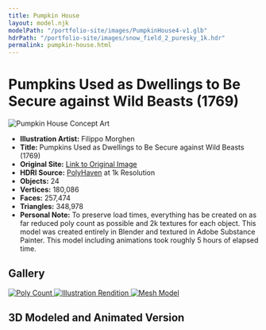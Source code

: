 ```yaml
---
title: Pumpkin House
layout: model.njk
modelPath: "/portfolio-site/images/PumpkinHouse4-v1.glb"
hdrPath: "/portfolio-site/images/snow_field_2_puresky_1k.hdr"
permalink: pumpkin-house.html
---
```


# Pumpkins Used as Dwellings to Be Secure against Wild Beasts (1769)

![Pumpkin House Concept Art](/portfolio-site/images/pumpkin-house.jpg)

- **Illustration Artist:** Filippo Morghen
- **Title:** Pumpkins Used as Dwellings to Be Secure against Wild Beasts (1769)
- **Original Site:** [Link to Original Image](https://artvee.com/dl/pumpkins-used-as-dwellings-to-be-secure-against-wild-beasts/)
- **HDRI Source:** [PolyHaven](https://polyhaven.com/a/snow_field_2_puresky) at 1k Resolution
- **Objects:** 24
- **Vertices:** 180,086
- **Faces:** 257,474
- **Triangles:** 348,978
- **Personal Note:** To preserve load times, everything has be created on as far reduced poly count as possible and 2k textures for each object. This model was created entirely in Blender and textured in Adobe Substance Painter. This model including animations took roughly 5 hours of elapsed time.

## Gallery

<div class="gallery">
  <a href="/portfolio-site/images/PumpkinHouseImages/Poly%20Count.png">
    <img src="/portfolio-site/images/PumpkinHouseImages/Poly%20Count.png" alt="Poly Count">
  </a>
  <a href="/portfolio-site/images/PumpkinHouseImages/IllustrationRendition.png">
    <img src="/portfolio-site/images/PumpkinHouseImages/IllustrationRendition.png" alt="Illustration Rendition">
  </a>
  <a href="/portfolio-site/images/PumpkinHouseImages/Mesh%20Model.png">
    <img src="/portfolio-site/images/PumpkinHouseImages/Mesh%20Model.png" alt="Mesh Model">
  </a>
</div>

## 3D Modeled and Animated Version

<div id="threejs-container" style="margin-bottom: 50px;">
  <canvas id="modelCanvas" style="width: 100%; height: 100%;"></canvas>
</div>

<script type="module">
  import { initModel } from '/portfolio-site/js/threejs-model.js';

  const modelPath = '{{ modelPath }}';
  const hdrPath = '{{ hdrPath }}';

  initModel(modelPath, hdrPath);
</script>

<style>
  /* Styles remain unchanged */
</style>
